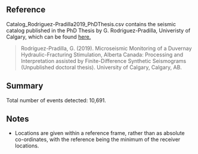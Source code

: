 <h2> Reference </h2>
  
<p> Catalog_Rodriguez-Pradilla2019_PhDThesis.csv contains the seismic catalog published in the PhD Thesis by G. Rodriguez-Pradilla, Univeristy of Calgary, which can be found <a href="https://prism.ucalgary.ca/handle/1880/111335"> here.</a></p>

<blockquote> Rodríguez-Pradilla, G. (2019). Microseismic Monitoring of a Duvernay Hydraulic-Fracturing Stimulation, Alberta Canada: Processing and Interpretation assisted by Finite-Difference Synthetic Seismograms (Unpublished doctoral thesis). University of Calgary, Calgary, AB. </blockquote>

<h2> Summary </h2>

<p> Total number of events detected: 10,691. </p>

<p> </p>

<h2> Notes </h2>

<ul>
  <li> Locations are given within a reference frame, rather than as absolute co-ordinates, with the reference being the minimum of the receiver locations. </li>
 </ul> 


